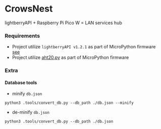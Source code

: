 # CrowsNest
lightberryAPI + Raspberry Pi Pico W = LAN services hub

### Requirements
- Project utilize `lightberryAPI v1.2.1` as part of MicroPython firmware
[see](https://github.com/zNitche/lightberryAPI?tab=readme-ov-file#as-a-micropython-frozen-module)
- Project utilize [aht20.py](https://github.com/zNitche/pico-aht20/blob/master/aht20.py) as part of MicroPython firmware

### Extra
#### Database tools
  - minify `db.json`
  ```
  python3 .tools/convert_db.py --db_path ./db.json --minify
  ```
  - de-minify `db.json`
  ```
  python3 .tools/convert_db.py --db_path ./db.json
  ```
